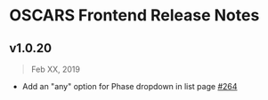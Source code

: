 # OSCARS Frontend Release Notes

## v1.0.20

> Feb XX, 2019

- Add an "any" option for Phase dropdown in list page [#264](https://github.com/esnet/oscars-newtech/issues/264)